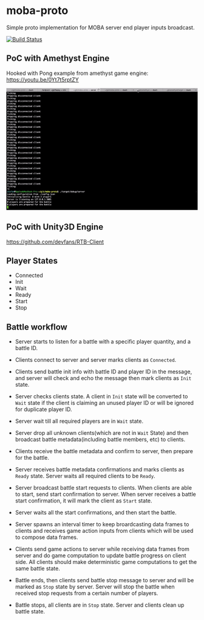 # moba-proto
Simple proto implementation for MOBA server end player inputs broadcast.

[![Build Status][travis-image]][travis-url]

## PoC with Amethyst Engine
Hooked with Pong example from amethyst game engine: https://youtu.be/0Yt7t5rptZY

<p align="center">
  <img src="https://raw.githubusercontent.com/devfans/moba-proto/master/poc-pong.gif" alt="Sublime's custom image" width="600" height="320"/>
</p>

## PoC with Unity3D Engine

https://github.com/devfans/RTB-Client

## Player States
+ Connected
+ Init
+ Wait
+ Ready
+ Start
+ Stop


## Battle workflow

+ Server starts to listen for a battle with a specific player quantity, and a battle ID.

+ Clients connect to server and server marks clients as `Connected`.

+ Clients send battle init info  with battle ID and player ID in the message, and server will check and echo the message then mark clients as `Init` state.

+ Server checks clients state. A client in `Init` state will be converted to `Wait` state if the client is claiming an unused player ID or will be ignored for duplicate player ID. 

+ Server wait till all required players are in `Wait` state. 

+ Server drop all unknown clients(which are not in `Wait` State) and then broadcast battle metadata(including battle members, etc) to clients. 

+ Clients receive the battle metadata and confirm to server, then prepare for the battle.

+ Server receives battle metadata confirmations and marks clients as `Ready` state. Server waits all required clients to be `Ready`.

+ Server broadcast battle start requests to clients. When clients are able to start, send start confirmation to server. When server receives a battle start confirmation, it will mark the client as `Start` state.

+ Server waits all the start confirmations, and then start the battle.

+ Server spawns an interval timer to keep broardcasting data frames to clients and receives game action inputs from clients which will be used to compose data frames.

+ Clients send game actions to server while receiving data frames from server and do game computation to update battle progress on client side. All clients should make deterministic game computations to get the same battle state.

+ Battle ends, then clients send battle stop message to server and will be marked as `Stop` state by server. Server will stop the battle when received stop requests from a certain number of players.

+ Battle stops, all clients are in `Stop` state. Server and clients clean up battle state.


[travis-image]: https://img.shields.io/travis/devfans/moba-proto/master.svg
[travis-url]: https://travis-ci.org/devfans/moba-proto


